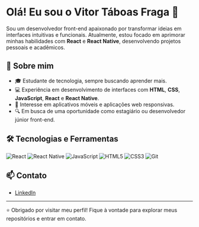 # Olá! Eu sou o Vitor Táboas Fraga 👋

Sou um desenvolvedor front-end apaixonado por transformar ideias em interfaces intuitivas e funcionais. Atualmente, estou focado em aprimorar minhas habilidades com **React** e **React Native**, desenvolvendo projetos pessoais e acadêmicos.

## 🚀 Sobre mim

- 🎓 Estudante de tecnologia, sempre buscando aprender mais.
- 💻 Experiência em desenvolvimento de interfaces com **HTML**, **CSS**, **JavaScript**, **React** e **React Native**.
- 📱 Interesse em aplicativos móveis e aplicações web responsivas.
- 🔍 Em busca de uma oportunidade como estagiário ou desenvolvedor júnior front-end.

## 🛠️ Tecnologias e Ferramentas

![React](https://img.shields.io/badge/-React-61DAFB?style=flat&logo=react&logoColor=white)
![React Native](https://img.shields.io/badge/-React_Native-20232A?style=flat&logo=react&logoColor=61DAFB)
![JavaScript](https://img.shields.io/badge/-JavaScript-F7DF1E?style=flat&logo=javascript&logoColor=black)
![HTML5](https://img.shields.io/badge/-HTML5-E34F26?style=flat&logo=html5&logoColor=white)
![CSS3](https://img.shields.io/badge/-CSS3-1572B6?style=flat&logo=css3&logoColor=white)
![Git](https://img.shields.io/badge/-Git-F05032?style=flat&logo=git&logoColor=white)

## 📫 Contato

- [LinkedIn](https://www.linkedin.com/in/vitor-táboas-fraga-002651212)

---

⭐ Obrigado por visitar meu perfil! Fique à vontade para explorar meus repositórios e entrar em contato.
